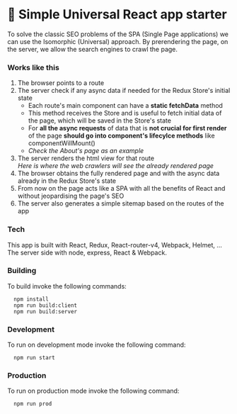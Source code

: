 # 🚀 Simple Universal React app starter
To solve the classic SEO problems of the SPA (Single Page applications) we can use the Isomorphic (Universal) approach.
By prerendering the page, on the server, we allow the search engines to crawl the page.


### Works like this
1. The browser points to a route  
2. The server check if any async data if needed for the Redux Store's initial state  
   - Each route's main component can have a **static fetchData** method  
   - This method receives the Store and is useful to fetch initial data of the page, which will be saved in the Store's state   
   - For **all the async requests** of data that is **not crucial for first render** of the page **should go into component's lifecylce methods** like componentWillMount()  
   - *Check the About's page as an example*  
3. The server renders the html view for that route  
   *Here is where the web crawlers will see the already rendered page*  
4. The browser obtains the fully rendered page and with the async data already in the Redux Store's state
5. From now on the page acts like a SPA with all the benefits of React and without jeopardising the page's SEO
6. The server also generates a simple sitemap based on the routes of the app



### Tech
This app is built with React, Redux, React-router-v4, Webpack, Helmet, ...  
The server side with node, express, React & Webpack.


### Building
To build invoke the following commands:

```
  npm install
  npm run build:client
  npm run build:server
```

### Development
To run on development mode invoke the following command:

```
  npm run start
```

### Production
To run on production mode invoke the following command:

```
  npm run prod
```
